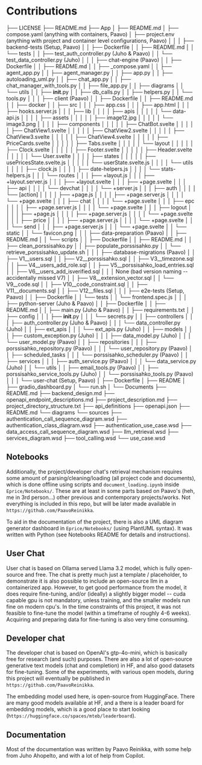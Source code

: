# Contributions



├── LICENSE
├── README.md
├── App
│   ├── README.md
│   ├── compose.yaml (anything with containers, Paavo)
│   ├── project.env (anything with project and container level configurations, Paavo)
│   │
│   ├── backend-tests (Setup, Paavo)
│   │   ├── Dockerfile
│   │   ├── README.md
│   │   └── tests
│   │       ├── test_auth_controller.py (Juho & Paavo)
│   │       └── test_data_controller.py (Juho)
│   │
│   ├── chat-engine (Paavo)
│   │   ├── Dockerfile
│   │   ├── README.md
│   │   ├── _compose.yaml
│   │   ├── agent_app.py
│   │   ├── agent_manager.py
│   │   ├── app.py
│   │   ├── autoloading_uml.py
│   │   ├── chat_app.py
│   │   ├── chat_manager_with_tools.py
│   │   ├── file_app.py
│   │   ├── diagrams
│   │   └── utils
│   │       ├── __init__.py
│   │       ├── db_calls.py
│   │       ├── helpers.py
│   │       └── tools.py
│   │
│   ├── client (Paavo)
│   │   ├── Dockerfile
│   │   ├── README.md
│   │   ├── docker
│   │   ├── src
│   │   │   ├── app.css
│   │   │   ├── app.html
│   │   │   ├── hooks.server.js
│   │   │   ├── lib
│   │   │   │   ├── apis
│   │   │   │   │   └── data-api.js
│   │   │   │   ├── assets
│   │   │   │   │   ├── image12.jpg
│   │   │   │   │   └── image3.png
│   │   │   │   ├── components
│   │   │   │   │   ├── ChatBot.svelte
│   │   │   │   │   ├── ChatView1.svelte
│   │   │   │   │   ├── ChatView2.svelte
│   │   │   │   │   ├── ChatView3.svelte
│   │   │   │   │   ├── ChatView4.svelte
│   │   │   │   │   ├── PriceCards.svelte
│   │   │   │   │   ├── Tabs.svelte
│   │   │   │   │   └── layout
│   │   │   │   │       ├── Clock.svelte
│   │   │   │   │       ├── Footer.svelte
│   │   │   │   │       ├── Header.svelte
│   │   │   │   │       └── User.svelte
│   │   │   │   ├── states
│   │   │   │   │   ├── usePricesState.svelte.js
│   │   │   │   │   └── userState.svelte.js
│   │   │   │   └── utils
│   │   │   │       ├── clock.js
│   │   │   │       ├── date-helpers.js
│   │   │   │       └── stats-helpers.js
│   │   │   └── routes
│   │   │       ├── +layout.js
│   │   │       ├── +layout.server.js
│   │   │       ├── +layout.svelte
│   │   │       ├── +page.svelte
│   │   │       ├── api
│   │   │       │   └── devchat
│   │   │       │       └── +server.js
│   │   │       ├── auth
│   │   │       │   └── [action]
│   │   │       │       ├── +page.js
│   │   │       │       ├── +page.server.js
│   │   │       │       └── +page.svelte
│   │   │       ├── chat
│   │   │       │   └── +page.svelte
│   │   │       ├── epc
│   │   │       │   ├── +page.server.js
│   │   │       │   └── +page.svelte
│   │   │       ├── logout
│   │   │       │   ├── +page.js
│   │   │       │   ├── +page.server.js
│   │   │       │   └── +page.svelte
│   │   │       ├── price
│   │   │       │   ├── +page.server.js
│   │   │       │   └── +page.svelte
│   │   │       └── send
│   │   │           ├── +page.server.js
│   │   │           └── +page.svelte
│   │   └── static
│   │       └── favicon.png
│   │
│   ├── data-preparation (Paavo)
│   │   ├── README.md
│   │   └── scripts
│   │       ├── Dockerfile
│   │       ├── README.md
│   │       ├── clean_porssisahko.py
│   │       ├── populate_porssisahko.py
│   │       └── retrieve_porssisahko_update.sh
│   │
│   ├── database-migrations (Paavo)
│   │   ├── V1__users.sql
│   │   ├── V2__porssisahko.sql
│   │   ├── V3__timezone.sql
│   │   ├── V4__users_add_role.sql
│   │   ├── V5__porssisahko_load_entries.sql
│   │   ├── V6__users_add_isverified.sql
│   │   │   None (bad version naming -- accidentally missed V7)
│   │   ├── V8__extension_vector.sql
│   │   └── V9__code.sql
│   │   ├── V10__code_constraint.sql
│   │   ├── V11__documents.sql
│   │   ├── V12__files.sql
│   │
│   ├── e2e-tests (Setup, Paavo)
│   │   ├── Dockerfile
│   │   └── tests
│   │       └── frontend.spec.js
│   │
│   ├── python-server (Juho & Paavo)
│   │   ├── Dockerfile
│   │   ├── README.md
│   │   ├── main.py (Juho & Paavo)
│   │   ├── requirements.txt
│   │   ├── config
│   │   │   ├── __init__.py
│   │   │   └── secrets.py
│   │   ├── controllers
│   │   │   ├── auth_controller.py (Juho & Paavo)
│   │   │   └── data_controller.py (Juho)
│   │   ├── ext_apis
│   │   │   └── ext_apis.py (Juho)
│   │   ├── models
│   │   │   ├── custom_exception.py (Juho)
│   │   │   ├── data_model.py (Juho)
│   │   │   └── user_model.py (Paavo)
│   │   ├── repositories
│   │   │   ├── porssisahko_repository.py (Paavo)
│   │   │   └── user_repository.py (Paavo)
│   │   ├── scheduled_tasks
│   │   │   └── porssisahko_scheduler.py (Paavo)
│   │   ├── services
│   │   │   ├── auth_service.py (Paavo)
│   │   │   └── data_service.py (Juho)
│   │   └── utils
│   │       ├── email_tools.py (Paavo)
│   │       ├── porssisahko_service_tools.py (Juho)
│   │       └── porssisahko_tools.py (Paavo)
│   │
│   └── user-chat (Setup, Paavo)
│       ├── Dockerfile
│       ├── README
│       ├── gradio_dashboard.py
│       └── run.sh
│
└── Documents
    ├── README.md
    ├── backend_design.md
    ├── openapi_endpoint_descriptions.md
    ├── project_description.md
    ├── project_directory_structure.txt
    ├── api_definitions
        ├── openapi.json
        ├── README.md
    └── diagrams
        └── sources
            ├── authentication_call_sequence_diagram.wsd
            ├── authentication_class_diagram.wsd
            ├── authentication_use_case.wsd
            ├── data_access_call_sequence_diagram.wsd
            ├── llm_retrieval.wsd
            ├── services_diagram.wsd
            ├── tool_calling.wsd
            └── use_case.wsd


## Notebooks

Additionally, the project/developer chat's retrieval mechanism requires some amount of parsing/cleaning/loading (all project code and documents), which is done offline using scripts and `document_loading.ipynb` inside `Eprice/Notebooks/`. These are at least in some parts based on Paavo's (heh, me in 3rd person...) other previous and contemporary projects/works. Not everything is included in this repo, but will be later made available in `https://github.com/PaavoReinikka`. 

To aid in the documentation of the project, there is also a UML diagram generator dashboard in `Eprice/Notebooks/` (using PlantUML syntax). It was written with Python (see Notebooks README for details and instructions).

## User Chat

User chat is based on Ollama served Llama 3.2 model, which is fully open-source and free. The chat is pretty much just a template / placeholder, to demonstrate it is also possible to include an open-source llm in a containerized app. However, to get good performance from the model, it does require fine-tuning, and/or (ideally) a slightly bigger model -- cuda capable gpu is not mandatory, unless training, and the smaller models run fine on modern cpu's. In the time constraints of this project, it was not feasible to fine-tune the model (within a timeframe of roughly 4-6 weeks). Acquiring and preparing data for fine-tuning is also very time consuming.

## Developer chat

The developer chat is based on OpenAI's gtp-4o-mini, which is basically free for research (and such) purposes. There are also a lot of open-source generative text models (chat and completion) in HF, and also good datasets for fine-tuning. Some of the experiments, with various open models, during this project will eventually be published in `https://github.com/PaavoReinikka`.

The embedding model used here, is open-source from HuggingFace. There are many good models available at HF, and a there is a leader board for embedding models, which is a good place to start looking (`https://huggingface.co/spaces/mteb/leaderboard`).

## Documentation

Most of the documentation was written by Paavo Reinikka, with some help from Juho Ahopelto, and with a lot of help from Copilot.

